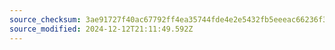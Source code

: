 ```yaml
---
source_checksum: 3ae91727f40ac67792ff4ea35744fde4e2e5432fb5eeeac66236f3bfec43fe88
source_modified: 2024-12-12T21:11:49.592Z
---
```


